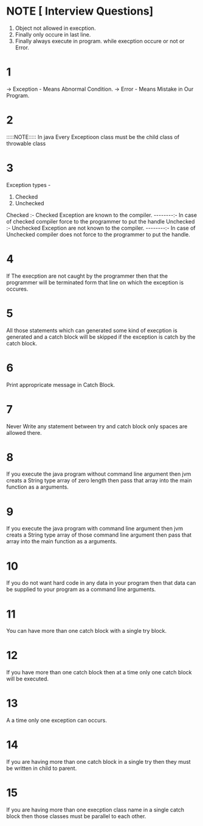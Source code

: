 # NOTE [ Interview Questions]
1. Object not allowed in execption. 
2. Finally only occure in last line.
3. Finally always execute in program. while execption occure or not or Error.

# 1 
-> Exception - Means Abnormal Condition.
-> Error - Means Mistake in Our Program. 

# 2
:::::NOTE:::::
In java Every Exceptioon class must be the child class of throwable class 

# 3 
Exception types - 
1. Checked 
2. Unchecked

Checked :- Checked Exception are known to the compiler.
--------:- In case of checked compiler force to the programmer to put the handle 
Unchecked :- Unchecked Exception are not known to the compiler.
--------:- In case of Unchecked compiler does not force to the programmer to put the handle.

# 4
If The execption are not caught by the programmer then that the programmer will be terminated form that line on which the exception is occures.

# 5
All those statements which can generated some kind of execption is generated and a catch block will be skipped if the exception is catch by the catch block.

# 6 
Print appropricate message in Catch Block.

# 7 
Never Write any statement between try and catch block only spaces are allowed there.

# 8
If you execute the java program without command line argument then jvm creats a String type array of zero length then pass that array into the main function as a arguments. 

# 9
If you execute the java program with command line argument then jvm creats a String type array of those command line argument then pass that array into the main function as a arguments.

# 10 
If you do not want hard code in any data in your program then that data can be supplied to your program as a command line arguments.

# 11
You can have more than one catch block with a single try block.

# 12
If you have more than one catch block then at a time only one catch block will be executed.

# 13
A a time only one exception can occurs.

# 14
If you are having more than one catch block in a single try then they must be written in child to parent.

# 15
If you are having more than one execption class name in a single catch block then those classes must be parallel to each other.


